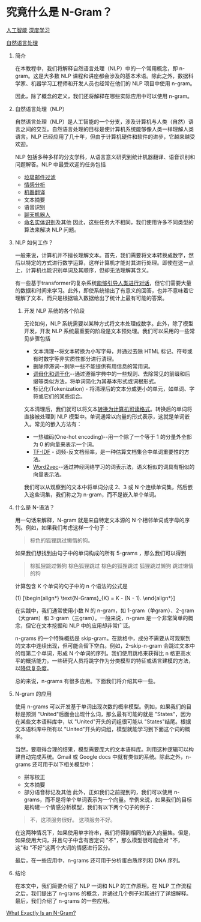 # 究竟什么是 N-Gram？

[人工智能](https://www.baeldung.com/cs/category/ai) [深度学习](https://www.baeldung.com/cs/category/ai/deep-learning)

[自然语言处理](https://www.baeldung.com/cs/tag/nlp)

1. 简介

    在本教程中，我们将解释自然语言处理（NLP）中的一个常用概念，即 n-gram。这是大多数 NLP 课程和讲座都会涉及的基本术语。除此之外，数据科学家、机器学习工程师和开发人员也经常在他们的 NLP 项目中使用 n-gram。

    因此，除了概念的定义，我们还将解释在哪些实际应用中可以使用 n-gram。

2. 自然语言处理（NLP）

    自然语言处理（NLP）是人工智能的一个分支，涉及计算机与人类（自然）语言之间的交互。自然语言处理的目标是使计算机系统能够像人类一样理解人类语言。NLP 已经应用了几十年，但由于计算机硬件和软件的进步，它越来越受欢迎。

    NLP 包括多种多样的分支学科，从语言意义研究到统计机器翻译、语音识别和问题解答。NLP 中最受欢迎的任务包括

    - [垃圾邮件过滤](https://towardsdatascience.com/how-to-identify-spam-using-natural-language-processing-nlp-af91f4170113)
    - [情感分析](https://www.baeldung.com/cs/sentiment-analysis-training-data#sentiment-analysis)
    - [机器翻译](https://www.analyticssteps.com/blogs/4-types-machine-translation-nlp)
    - 文本摘要
    - 语音识别
    - [聊天机器人](https://www.baeldung.com/cs/smart-chatbots)
    - [命名实体识别](https://www.baeldung.com/cs/finding-dates-addresses-in-emails#named-entity-recognition-ner)及其他
    因此，这些任务大不相同，我们使用许多不同类型的算法来解决 NLP 问题。

3. NLP 如何工作？

    一般来说，计算机并不擅长理解文本。首先，我们需要将文本转换成数字，然后以特定的方式进行数学运算，这样计算机才能对其进行处理。即使在这一点上，计算机也能识别单词及其顺序，但却无法理解其含义。

    有一些基于transformer的复杂系统[能够引导人类进行对话](https://blog.google/technology/ai/lamda/)，但它们需要大量的数据和时间来学习。此外，即使系统输出了有意义的回答，也并不意味着它理解了文本，而只是根据输入数据给出了统计上最有可能的答案。

    1. 开发 NLP 系统的各个阶段

        无论如何，NLP 系统需要以某种方式将文本处理成数字。此外，除了模型开发，开发 NLP 系统最重要的阶段是文本预处理。我们可以采用的一些常见步骤包括

        - 文本清理--将文本转换为小写字母，并通过去除 HTML 标记、符号或有时数字等非实质性部分进行清理。
        - 删除停滞词--剔除一些不能提供有用信息的常用词。
        - [词母化和词干化](https://www.baeldung.com/cs/stemming-vs-lemmatization)--通过遵循字典中的一些规则、去除常见的前缀和后缀等类似方法，将单词简化为其基本形式或词根形式。
        - 标记化(Tokenization) - 将清理后的文本分成更小的单元，如单词、字符或它们的某些组合。

        文本清理后，我们就可以将文本[转换为计算机可读格式](https://www.baeldung.com/cs/sentence-vectors-word2vec)。转换后的单词将直接被处理到 NLP 模型中。单词通常以向量的形式表示，这就是单词嵌入。常见的嵌入方法有：

        - 一热编码(One-hot encoding)--用一个除了一个等于 1 的分量外全部为 0 的向量来表示一个词。
        - [TF-IDF](https://www.baeldung.com/cs/text-sequence-to-vector#4-tf-idf-score-strategy) - 词频-反文档频率，是一种估算文档集合中单词重要性的方法。
        - [Word2vec](https://www.baeldung.com/cs/word2vec-word-embeddings#word2vec)--通过神经网络学习的词表示法，语义相似的词具有相似的向量表示法。

        我们可以从观察到的文本中将单词分成 2、3 或 N 个连续单词集，然后嵌入这些词集，我们称之为 n-gram，而不是嵌入单个单词。

4. 什么是 N-语法？

    用一句话来解释，N-gram 就是来自特定文本源的 N 个相邻单词或字母的序列。例如，如果我们考虑这样一个句子：

    > 棕色的狐狸跳过懒惰的狗。

    如果我们想找到由句子中的单词构成的所有 5-grams ，那么我们可以得到

    > 棕狐狸跳过懒狗
    > 棕色狐狸跳过
    > 棕色的狐狸跳过
    > 狐狸跳过懒狗
    > 跳过懒惰的狗

    计算包含 K 个单词的句子中的 n 个语法的公式是

    (1) \[\begin{align*} \text{N-Grams}_{K} = K - (N - 1). \end{align*}\]

    在实践中，我们通常使用小数 N 的 n-gram，如 1-gram（单gram）、2-gram（大gram）和 3-gram（三gram）。一般来说，n-gram 是一个非常简单的概念，但它在文本挖掘和 NLP 中的应用却非常广泛。

    n-grams 的一个特殊概括是 skip-gram。在跳格中，成分不需要从可观察到的文本中连续出现，但可能会留下空白。例如，2-skip-n-gram 会跳过文本中的每第二个单词，形成 N 个单词的序列。我们使用跳格来获得比 n 格更高水平的概括能力。一些研究人员将跳字作为分类模型的特征或语言建模的方法，以[降低复杂度](https://openresearchsoftware.metajnl.com/articles/10.5334/jors.105/)。

    总的来说，n-grams 有很多应用。下面我们将介绍其中一些。

5. N-gram 的应用

    使用 n-grams 可以开发基于单词出现次数的概率模型。例如，如果我们的目标是预测 "United"后面会出现什么词，那么最有可能的就是 "States"，因为在某些文本语料库中，以 "United"开头的词组很可能以 "States"结尾。根据文本语料库中所有以 "United"开头的词组，模型就能学习到下面这个词的概率。

    当然，要取得合理的结果，模型需要庞大的文本语料库。利用这种逻辑可以构建自动完成系统。Gmail 或 Google docs 中就有类似的系统。除此之外，n-grams 还可用于以下相关模型中：

    - 拼写校正
    - 文本摘要
    - 部分语音标记及其他
    此外，正如我们之前提到的，我们可以使用 n-grams，而不是将单个单词表示为一个向量。举例来说，如果我们的目标是构建一个情感分析模型，我们有以下两个句子的例子：

    > 不，这项服务很好。
    > 这项服务不好。

    在这两种情况下，如果使用单字符串，我们将得到相同的嵌入向量集。但是，如果使用大词，并且句子中含有否定词 "不"，那么模型很可能会对 "不，这"和 "不好"这两个大词的情感进行区分。

    最后，在一些应用中，n-grams 还可用于分析蛋白质序列和 DNA 序列。

6. 结论

    在本文中，我们简要介绍了 NLP 一词和 NLP 的工作原理。在 NLP 工作流程之后，我们提出了 n-grams 的概念，并通过几个例子对其进行了详细解释。最后，我们介绍了 n-grams 的一些应用。

[What Exactly Is an N-Gram?](https://www.baeldung.com/cs/n-gram)
